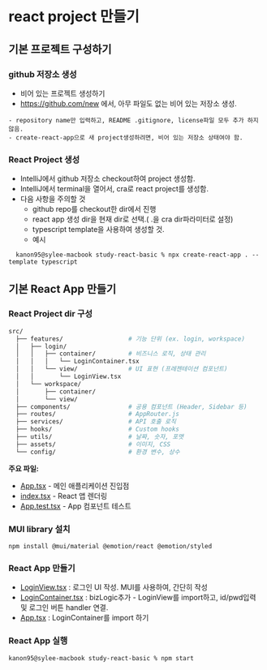 # react project 만들기

## 기본 프로젝트 구성하기 

### github 저장소 생성
- 비어 있는 프로젝트 생성하기
- https://github.com/new 에서, 아무 파일도 없는 비어 있는 저장소 생성. 
~~~
- repository name만 입력하고, README .gitignore, license파일 모두 추가 하지 않음.
- create-react-app으로 새 project생성하려면, 비어 있는 저장소 상태여야 함.
~~~



### React Project 생성
- IntelliJ에서 github 저장소 checkout하여 project 생성함.
- IntelliJ에서 terminal을 열어서, cra로 react project를 생성함. 
- 다음 사항을 주의할 것
  - github repo를 checkout한 dir에서 진행 
  - react app 생성 dir을 현재 dir로 선택.( .을 cra dir파라미터로 설정)
  - typescript template을 사용하여 생성할 것.
  - 예시
~~~
  kanon95@sylee-macbook study-react-basic % npx create-react-app . --template typescript

~~~

## 기본 React App 만들기

### React Project dir 구성

```bash
src/
  ├── features/                  # 기능 단위 (ex. login, workspace)
  │   ├── login/
  │   │   ├── container/         # 비즈니스 로직, 상태 관리
  │   │   │   └── LoginContainer.tsx
  │   │   └── view/              # UI 표현 (프레젠테이션 컴포넌트)
  │   │       └── LoginView.tsx
  │   └── workspace/
  │       ├── container/
  │       └── view/
  ├── components/                # 공용 컴포넌트 (Header, Sidebar 등)
  ├── routes/                    # AppRouter.js
  ├── services/                  # API 호출 로직
  ├── hooks/                     # Custom hooks
  ├── utils/                     # 날짜, 숫자, 포맷
  ├── assets/                    # 이미지, CSS
  └── config/                    # 환경 변수, 상수

```

**주요 파일:**
- [App.tsx](src/App.tsx) - 메인 애플리케이션 진입점
- [index.tsx](src/index.tsx) - React 앱 렌더링
- [App.test.tsx](src/App.test.tsx) - App 컴포넌트 테스트


### MUI library 설치
```
npm install @mui/material @emotion/react @emotion/styled
```

### React App  만들기
- [LoginView.tsx](src/features/login/view/LoginView.tsx) : 로그인 UI 작성. MUI를 사용하여, 간단히 작성
- [LoginContainer.tsx](src/features/login/container/LoginContainer.tsx) : bizLogic추가 - LoginView를 import하고, id/pwd입력 및 로그인 버튼 handler 연결.
- [App.tsx](src/App.tsx) : LoginContainer를 import 하기

### React App 실행
```
kanon95@sylee-macbook study-react-basic % npm start

```










  